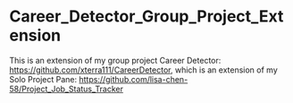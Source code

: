 # Career_Detector_Group_Project_Extension
This is an extension of my group project Career Detector: https://github.com/xterra111/CareerDetector, which is an extension of my Solo Project Pane: https://github.com/lisa-chen-58/Project_Job_Status_Tracker
